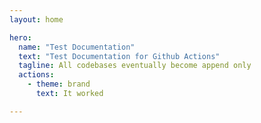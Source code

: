 ```yaml
---
layout: home

hero:
  name: "Test Documentation"
  text: "Test Documentation for Github Actions"
  tagline: All codebases eventually become append only  
  actions:
    - theme: brand
      text: It worked

---
```

